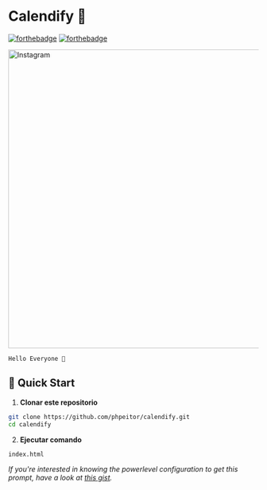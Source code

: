 # Calendify 📅

[![forthebadge](http://forthebadge.com/images/badges/made-with-css.svg)](https://www.linkedin.com/in/drphp/)
[![forthebadge](http://forthebadge.com/images/badges/built-with-love.svg)](https://www.linkedin.com/in/drphp/)

<a href="https://www.instagram.com/amvsoft.tech/">
  <img src="https://cdn.dribbble.com/userupload/12985227/file/original-5a3bf8e49bf410f5e3a847d8ac725fc7.jpg" alt="Instagram" width="600">
</a>

`Hello Everyone 🙌`

## 🚀 Quick Start

1. **Clonar este repositorio**
```bash
git clone https://github.com/phpeitor/calendify.git
cd calendify
```
2. **Ejecutar comando**
```bash
index.html
```

*If you're interested in knowing the powerlevel configuration to get this prompt, have a look at [this gist](https://github.com/phpeitor/).*
